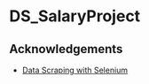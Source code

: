 # DS_SalaryProject

## Acknowledgements

* [Data Scraping with Selenium](https://github.com/arapfaik/scraping-glassdoor-selenium)

